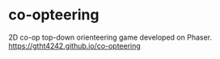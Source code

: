 # co-opteering
2D co-op top-down orienteering game developed on Phaser. https://gtht4242.github.io/co-opteering
